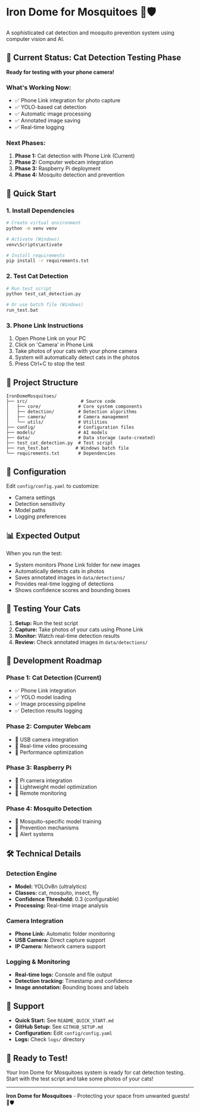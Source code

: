 # Iron Dome for Mosquitoes 🦟🛡️

A sophisticated cat detection and mosquito prevention system using computer vision and AI.

## 🎯 Current Status: Cat Detection Testing Phase

**Ready for testing with your phone camera!**

### What's Working Now:
- ✅ Phone Link integration for photo capture
- ✅ YOLO-based cat detection
- ✅ Automatic image processing
- ✅ Annotated image saving
- ✅ Real-time logging

### Next Phases:
1. **Phase 1:** Cat detection with Phone Link (Current)
2. **Phase 2:** Computer webcam integration
3. **Phase 3:** Raspberry Pi deployment
4. **Phase 4:** Mosquito detection and prevention

## 🚀 Quick Start

### 1. Install Dependencies
```bash
# Create virtual environment
python -m venv venv

# Activate (Windows)
venv\Scripts\activate

# Install requirements
pip install -r requirements.txt
```

### 2. Test Cat Detection
```bash
# Run test script
python test_cat_detection.py

# Or use batch file (Windows)
run_test.bat
```

### 3. Phone Link Instructions
1. Open Phone Link on your PC
2. Click on 'Camera' in Phone Link
3. Take photos of your cats with your phone camera
4. System will automatically detect cats in the photos
5. Press Ctrl+C to stop the test

## 📁 Project Structure

```
IronDomeMosquitoes/
├── src/                    # Source code
│   ├── core/              # Core system components
│   ├── detection/         # Detection algorithms
│   ├── camera/            # Camera management
│   └── utils/             # Utilities
├── config/                # Configuration files
├── models/                # AI models
├── data/                  # Data storage (auto-created)
├── test_cat_detection.py  # Test script
├── run_test.bat          # Windows batch file
└── requirements.txt       # Dependencies
```

## 🔧 Configuration

Edit `config/config.yaml` to customize:
- Camera settings
- Detection sensitivity
- Model paths
- Logging preferences

## 📊 Expected Output

When you run the test:
- System monitors Phone Link folder for new images
- Automatically detects cats in photos
- Saves annotated images in `data/detections/`
- Provides real-time logging of detections
- Shows confidence scores and bounding boxes

## 🎯 Testing Your Cats

1. **Setup:** Run the test script
2. **Capture:** Take photos of your cats using Phone Link
3. **Monitor:** Watch real-time detection results
4. **Review:** Check annotated images in `data/detections/`

## 🔄 Development Roadmap

### Phase 1: Cat Detection (Current)
- ✅ Phone Link integration
- ✅ YOLO model loading
- ✅ Image processing pipeline
- ✅ Detection results logging

### Phase 2: Computer Webcam
- 🔄 USB camera integration
- 🔄 Real-time video processing
- 🔄 Performance optimization

### Phase 3: Raspberry Pi
- 🔄 Pi camera integration
- 🔄 Lightweight model optimization
- 🔄 Remote monitoring

### Phase 4: Mosquito Detection
- 🔄 Mosquito-specific model training
- 🔄 Prevention mechanisms
- 🔄 Alert systems

## 🛠️ Technical Details

### Detection Engine
- **Model:** YOLOv8n (ultralytics)
- **Classes:** cat, mosquito, insect, fly
- **Confidence Threshold:** 0.3 (configurable)
- **Processing:** Real-time image analysis

### Camera Integration
- **Phone Link:** Automatic folder monitoring
- **USB Camera:** Direct capture support
- **IP Camera:** Network camera support

### Logging & Monitoring
- **Real-time logs:** Console and file output
- **Detection tracking:** Timestamp and confidence
- **Image annotation:** Bounding boxes and labels

## 📝 Support

- **Quick Start:** See `README_QUICK_START.md`
- **GitHub Setup:** See `GITHUB_SETUP.md`
- **Configuration:** Edit `config/config.yaml`
- **Logs:** Check `logs/` directory

## 🎉 Ready to Test!

Your Iron Dome for Mosquitoes system is ready for cat detection testing. Start with the test script and take some photos of your cats!

---

**Iron Dome for Mosquitoes** - Protecting your space from unwanted guests! 🦟🛡️ 